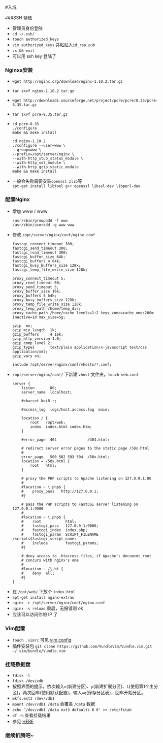 #入坑

###SSH 登陆
+ 管理员身份登陆
+ `cd ~/.ssh/`
+ `touch authorized_keys`
+ `vim authorized_keys` 并粘贴入`id_rsa.pub`
+ `:x && exit`
+ 可以用 ssh key 登陆了

### Nginxa安装
+ `wget http://nginx.org/download/nginx-1.10.2.tar.gz`
+ `tar zxvf nginx-1.10.2.tar.gz`
+ `wget http://downloads.sourceforge.net/project/pcre/pcre/8.35/pcre-8.35.tar.gz`
+ `tar zxvf pcre-8.35.tar.gz`
+ ```
  cd pcre-8.35
  ./configure
  make && make install

  cd nginx-1.10.2
  ./configure --user=www \
  --group=www \
  --prefix=/opt/server/nginx \
  --with-http_stub_status_module \
  --with-http_ssl_module \
  --with-http_gzip_static_module
  make && make install
  ```

+ 一般会失败需要安装`openssl zlib`等  
  `apt-get install libtool g++ openssl libssl-dev libperl-dev`

### 配置Nginx
+ 增加 www / www
  ```
  /usr/sbin/groupadd -f www
  /usr/sbin/useradd -g www www
  ```
+ 修改 `/opt/server/nginx/conf/nginx.conf`
  ```
  fastcgi_connect_timeout 300;
  fastcgi_send_timeout 300;
  fastcgi_read_timeout 300;
  fastcgi_buffer_size 64k;
  fastcgi_buffers 4 64k;
  fastcgi_busy_buffers_size 128k;
  fastcgi_temp_file_write_size 128k;

  proxy_connect_timeout 5;
  proxy_read_timeout 60;
  proxy_send_timeout 5;
  proxy_buffer_size 16k;
  proxy_buffers 4 64k;
  proxy_busy_buffers_size 128k;
  proxy_temp_file_write_size 128k;
  proxy_temp_path /home/temp_dir;
  proxy_cache_path /home/cache levels=1:2 keys_zone=cache_one:200m inactive=1d max_size=5g;

  gzip  on;
  gzip_min_length  1k;
  gzip_buffers     4 16k;
  gzip_http_version 1.0;
  gzip_comp_level 2;
  gzip_types       text/plain application/x-javascript text/css application/xml;
  gzip_vary on;

  include /opt/server/nginx/conf/vhosts/*.conf;
  ```
+ `/opt/server/nginx/conf/` 下新建 `vhost` 文件夹，`touch web.conf`
  ```
  server {
      listen       80;
      server_name  localhost;

      #charset koi8-r;

      #access_log  logs/host.access.log  main;

      location / {
          root   /opt/web;
          index  index.html index.htm;
      }

      #error_page  404              /404.html;

      # redirect server error pages to the static page /50x.html
      #
      error_page   500 502 503 504  /50x.html;
      location = /50x.html {
          root   html;
      }

      # proxy the PHP scripts to Apache listening on 127.0.0.1:80
      #
      #location ~ \.php$ {
      #    proxy_pass   http://127.0.0.1;
      #}

      # pass the PHP scripts to FastCGI server listening on 127.0.0.1:9000
      #
      #location ~ \.php$ {
      #    root           html;
      #    fastcgi_pass   127.0.0.1:9000;
      #    fastcgi_index  index.php;
      #    fastcgi_param  SCRIPT_FILENAME  /scripts$fastcgi_script_name;
      #    include        fastcgi_params;
      #}

      # deny access to .htaccess files, if Apache's document root
      # concurs with nginx's one
      #
      #location ~ /\.ht {
      #    deny  all;
      #}
  }
  ```
+ 在 `/opt/web/` 下放个 `index.html`
+ `apt-get install nginx-extras`
+ `nginx -c /opt/server/nginx/conf/nginx.conf`
+ `nginx -s reload` 重启，无报错则 ok
+ 应该可以访问你的 IP 了

### Vim配置
+ `touch .vimrc` 可见 [vim config](http://msyfls123.github.io/myWiki/index.html?name=douban#vim-config-demo)
+ 插件安装包 `git clone https://github.com/VundleVim/Vundle.vim.git ~/.vim/bundle/Vundle.vim`

### 挂载数据盘
+ `fdisk -l`
+ `fdisk /dev/vdb`
+ 按照界面的提示，依次输入`n`(新建分区)、`p`(新建扩展分区)、`1`(使用第1个主分区)，两次回车(使用默认配置)，输入`wq`(保存分区表)，回车开始分区。
+ `mkfs.ext3 /dev/vdb1`
+ `mount /dev/vdb1 /data` 会覆盖 `/data` 数据
+ `echo '/dev/vdb1 /data ext3 defaults 0 0' >> /etc/fstab`
+  `df -h` 查看挂载结果
+ 参见 [HERE](https://www.qcloud.com/document/product/213/2974)

### 继续折腾吧~
